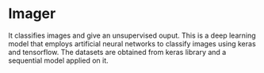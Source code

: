 # Imager
It classifies images and give an unsupervised ouput.
This is a deep learning model that employs artificial neural networks to classify images using keras and tensorflow.
The datasets are obtained from keras library and a sequential model applied on it.
